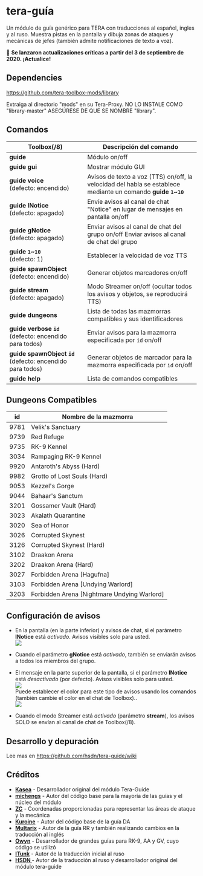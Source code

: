 # tera-guía
Un módulo de guía genérico para TERA con traducciones al español, ingles y al ruso. Muestra pistas en la pantalla y dibuja zonas de ataques y mecánicas de jefes (también admite notificaciones de texto a voz).

&#x1F534; **Se lanzaron actualizaciones críticas a partir del 3 de septiembre de 2020. ¡Actualice!** 

## Dependencies
https://github.com/tera-toolbox-mods/library

Extraiga al directorio "mods" en su Tera-Proxy. NO LO INSTALE COMO "library-master" ASEGÚRESE DE QUE SE NOMBRE "library".

## Comandos 
Toolbox(/8) | Descripción del comando
--- | --- 
**guide** | Módulo on/off 
**guide&nbsp;gui** | Mostrar módulo GUI
**guide&nbsp;voice**<br>(defecto: encendido) | Avisos de texto a voz (TTS) on/off, la velocidad del habla se establece mediante un comando **guide `1`~`10`** 
**guide&nbsp;lNotice**<br>(defecto: apagado) | Envíe avisos al canal de chat "Notice" en lugar de mensajes en pantalla on/off 
**guide&nbsp;gNotice**<br>(defecto: apagado) | Enviar avisos al canal de chat del grupo on/off Enviar avisos al canal de chat del grupo 
**guide&nbsp;`1`~`10`**<br>(defecto: 1) | Establecer la velocidad de voz TTS
**guide&nbsp;spawnObject**<br>(defecto: encendido) | Generar objetos marcadores on/off
**guide&nbsp;stream**<br>(defecto: apagado) | Modo Streamer on/off (ocultar todos los avisos y objetos, se reproducirá TTS)
**guide&nbsp;dungeons** | Lista de todas las mazmorras compatibles y sus identificadores
**guide&nbsp;verbose&nbsp;`id`**<br>(defecto: encendido para todos) | Enviar avisos para la mazmorra especificada por `id` on/off 
**guide&nbsp;spawnObject&nbsp;`id`**<br>(defecto: encendido para todos) | Generar objetos de marcador para la mazmorra especificada por `id` on/off 
**guide&nbsp;help** | Lista de comandos compatibles

## Dungeons Compatibles
id | Nombre de la mazmorra
--- | ---
9781 | Velik's Sanctuary
9739 | Red Refuge 
9735 | RK-9 Kennel
3034 | Rampaging RK-9 Kennel
9920 | Antaroth's Abyss (Hard)
9982 | Grotto of Lost Souls (Hard)
9053 | Kezzel's Gorge
9044 | Bahaar's Sanctum
3201 | Gossamer Vault (Hard)
3023 | Akalath Quarantine
3020 | Sea of Honor
3026 | Corrupted Skynest
3126 | Corrupted Skynest (Hard)
3102 | Draakon Arena
3202 | Draakon Arena (Hard)
3027 | Forbidden Arena [Hagufna]
3103 | Forbidden Arena [Undying Warlord]
3203 | Forbidden Arena [Nightmare Undying Warlord]

## Configuración de avisos

* En la pantalla (en la parte inferior) y avisos de chat, si el parámetro **lNotice** está *activado*. Avisos visibles solo para usted.    
  ![](https://i.imgur.com/JuFD8wn.png)

* Cuando el parámetro **gNotice** está *activado*, también se enviarán avisos a todos los miembros del grupo.

* El mensaje en la parte superior de la pantalla, si el parámetro **lNotice** está *desactivado* (por defecto). Avisos visibles solo para usted.     
  ![](https://i.imgur.com/zuDYm1q.png)   
  Puede establecer el color para este tipo de avisos usando los comandos (también cambie el color en el chat de Toolbox)..   
  ![](https://i.imgur.com/SFCzNEp.png)


* Cuando el modo Streamer está *activado* (parámetro **stream**), los avisos SOLO se envían al canal de chat de Toolbox(/8).   

## Desarrollo y depuración
Lee mas en https://github.com/hsdn/tera-guide/wiki

## Créditos
- **[Kasea](https://github.com/tera-toolbox-mods)** - Desarrollador original del módulo Tera-Guide
- **[michengs](https://github.com/michengs)** - Autor del código base para la mayoría de las guías y el núcleo del módulo
- **[ZC](https://github.com/tera-mod)** - Coordenadas proporcionadas para representar las áreas de ataque y la mecánica
- **[Kuroine](https://github.com/Kuroine)** - Autor del código base de la guía DA
- **[Multarix](https://github.com/Multarix)** - Autor de la guía RR y también realizando cambios en la traducción al inglés
- **[Owyn](https://github.com/Owyn)** - Desarrollador de grandes guías para RK-9, AA y GV, cuyo código se utilizó
- **[ITunk](https://github.com/GrafNikola)** - Autor de la traducción inicial al ruso
- **[HSDN ](https://github.com/HSDN)** - Autor de la traducción al ruso y desarrollador original del módulo tera-guide